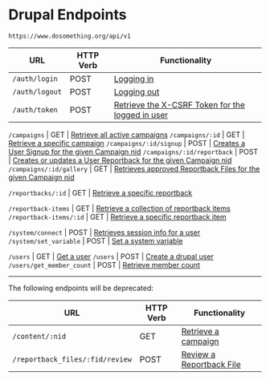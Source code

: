 # Drupal Endpoints

`https://www.dosomething.org/api/v1`

URL | HTTP Verb | Functionality
--- | --------- | -----------
`/auth/login`               | POST | [Logging in](https://github.com/DoSomething/dosomething/wiki/API#user-login)
`/auth/logout`              | POST | [Logging out](https://github.com/DoSomething/dosomething/wiki/API#user-logout)
`/auth/token`               | POST | [Retrieve the X-CSRF Token for the logged in user](https://github.com/DoSomething/dosomething/wiki/API#get-authentication-token)


`/campaigns`                | GET  | [Retrieve all active campaigns](https://github.com/DoSomething/dosomething/wiki/API#retrieve-all-active-campaigns)
`/campaigns/:id`            | GET  | [Retrieve a specific campaign](https://github.com/DoSomething/dosomething/wiki/API#retrieve-a-campaign)
`/campaigns/:id/signup`     | POST | [Creates a User Signup for the given Campaign nid](https://github.com/DoSomething/dosomething/wiki/API#campaign-signup)
`/campaigns/:id/reportback` | POST | [Creates or updates a User Reportback for the given Campaign nid](https://github.com/DoSomething/dosomething/wiki/API#campaign-reportback)
`/campaigns/:id/gallery`    | GET  | [Retrieves approved Reportback Files for the given Campaign nid](https://github.com/DoSomething/dosomething/wiki/API#campaign-gallery)

`/reportbacks/:id`          | GET | [Retrieve a specific reportback](https://github.com/DoSomething/dosomething/wiki/API#retrieve-a-specific-reportback)

`/reportback-items`         | GET | [Retrieve a collection of reportback items](https://github.com/DoSomething/dosomething/wiki/API#retrieve-a-collection-of-reportback-items)
`/reportback-items/:id`     | GET | [Retrieve a specific reportback item](https://github.com/DoSomething/dosomething/wiki/API#retrieve-a-specific-reportback-item)


`/system/connect`           | POST | [Retrieves session info for a user](https://github.com/DoSomething/dosomething/wiki/API#connection-status)
`/system/set_variable`      | POST | [Set a system variable](https://github.com/DoSomething/dosomething/wiki/API#set-a-variable)

`/users`                    | GET  | [Get a user](https://github.com/DoSomething/dosomething/wiki/API#find-a-user)
`/users`                    | POST | [Create a drupal user](https://github.com/DoSomething/dosomething/wiki/API#create-a-user)
`/users/get_member_count`   | POST | [Retrieve member count](https://github.com/DoSomething/dosomething/wiki/API#get-member-count)



***



The following endpoints will be deprecated:

URL | HTTP Verb | Functionality
--- | --------- | -----------
`/content/:nid`                 | GET  | [Retrieve a campaign](https://github.com/DoSomething/dosomething/wiki/API#retrieve-a-campaign)
`/reportback_files/:fid/review` | POST | [Review a Reportback File](https://github.com/DoSomething/dosomething/wiki/API#review-a-reportback-file)